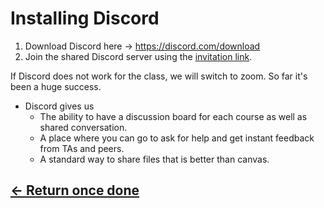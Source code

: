 # Installing Discord

1. Download Discord here &rarr; <https://discord.com/download>
2. Join the shared Discord server using the [invitation link](https://discord.gg/77RJryjGMW).

If Discord does not work for the class, we will switch to zoom. So far it's been a huge success.

- Discord gives us
  - The ability to have a discussion board for each course as well as shared conversation.
  - A place where you can go to ask for help and get instant feedback from TAs and peers.
  - A standard way to share files that is better than canvas.

## [&larr; Return once done](../readme.md)
